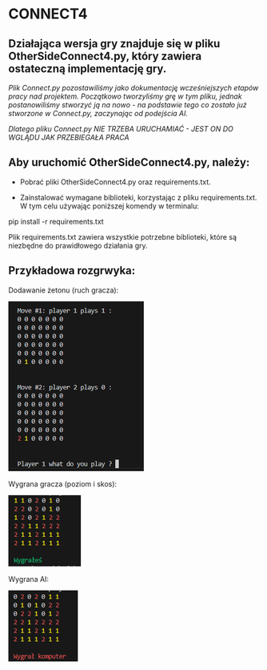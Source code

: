 # **CONNECT4**


## Działająca wersja gry znajduje się w pliku OtherSideConnect4.py, który zawiera ostateczną implementację gry. 

*Plik Connect.py pozostawiliśmy jako dokumentację wcześniejszych etapów pracy nad projektem. Początkowo tworzyliśmy grę w tym pliku, jednak postanowiliśmy stworzyć ją na nowo - na podstawie tego co zostało już stworzone w Connect.py, zaczynając od podejścia AI.*

*Dlatego pliku Connect.py NIE TRZEBA URUCHAMIAĆ - JEST ON DO WGLĄDU JAK PRZEBIEGAŁA PRACA*

## Aby uruchomić OtherSideConnect4.py, należy:

- Pobrać pliki OtherSideConnect4.py oraz requirements.txt.

- Zainstalować wymagane biblioteki, korzystając z pliku requirements.txt. W tym celu używając poniższej komendy w terminalu:

pip install -r requirements.txt

Plik requirements.txt zawiera wszystkie potrzebne biblioteki, które są niezbędne do prawidłowego działania gry.

## Przykładowa rozgrwyka:

Dodawanie żetonu (ruch gracza):

![screenshot](screenshots/dodawanie_ruchu.png)

Wygrana gracza (poziom i skos):

![screenshot](screenshots/wygrana_skos.png)

Wygrana AI:

![screenshot](screenshots/wygrana_AI.png)


